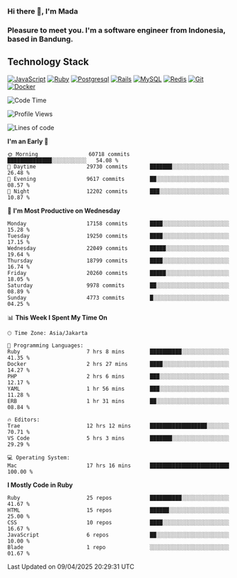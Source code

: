 ### Hi there 👋, I'm Mada
### Pleasure to meet you. I'm a software engineer from Indonesia, based in Bandung.

## Technology Stack

[![JavaScript](https://img.shields.io/badge/-JavaScript-%23F7DF1C?style=flat-square&logo=javascript&logoColor=000000&labelColor=%23F7DF1C&color=%23FFCE5A)](https://www.javascript.com/)
[![Ruby](https://img.shields.io/badge/Ruby-CC342D?style=flat-square&logo=ruby&logoColor=white)](https://www.ruby-lang.org/en/)
[![Postgresql](https://img.shields.io/badge/PostgreSQL-316192?style=flat-square&logo=postgresql&logoColor=ffffff)](https://www.postgresql.org/)
[![Rails](https://img.shields.io/badge/Ruby_on_Rails-CC0000?style=flat-square&logo=ruby-on-rails&logoColor=white)](https://rubyonrails.org/)
[![MySQL](https://img.shields.io/badge/-MySQL-4479A1?style=flat-square&logo=MySQL&logoColor=ffffff)](https://www.mysql.com/)
[![Redis](https://img.shields.io/badge/-Redis-DC382D?style=flat-square&logo=Redis&logoColor=ffffff)](https://redis.io/)
[![Git](https://img.shields.io/badge/-Git-%23F05032?style=flat-square&logo=git&logoColor=%23ffffff)](https://git-scm.com/)
[![Docker](https://img.shields.io/badge/-Docker-2496ED?style=flat-square&logo=docker&logoColor=ffffff)](https://www.docker.com/)
<!--
**madaarya/madaarya** is a ✨ _special_ ✨ repository because its `README.md` (this file) appears on your GitHub profile.

Here are some ideas to get you started:

- 🔭 I’m currently working on ...
- 🌱 I’m currently learning ...
- 👯 I’m looking to collaborate on ...
- 🤔 I’m looking for help with ...
- 💬 Ask me about ...
- 📫 How to reach me: ...
- 😄 Pronouns: ...
- ⚡ Fun fact: ...
-->
<!--START_SECTION:waka-->
![Code Time](http://img.shields.io/badge/Code%20Time-7%2C189%20hrs%2030%20mins-blue)

![Profile Views](http://img.shields.io/badge/Profile%20Views-0-blue)

![Lines of code](https://img.shields.io/badge/From%20Hello%20World%20I%27ve%20Written-50.2%20million%20lines%20of%20code-blue)

**I'm an Early 🐤** 

```text
🌞 Morning                60718 commits       ██████████████░░░░░░░░░░░   54.08 % 
🌆 Daytime                29730 commits       ███████░░░░░░░░░░░░░░░░░░   26.48 % 
🌃 Evening                9617 commits        ██░░░░░░░░░░░░░░░░░░░░░░░   08.57 % 
🌙 Night                  12202 commits       ███░░░░░░░░░░░░░░░░░░░░░░   10.87 % 
```
📅 **I'm Most Productive on Wednesday** 

```text
Monday                   17158 commits       ████░░░░░░░░░░░░░░░░░░░░░   15.28 % 
Tuesday                  19250 commits       ████░░░░░░░░░░░░░░░░░░░░░   17.15 % 
Wednesday                22049 commits       █████░░░░░░░░░░░░░░░░░░░░   19.64 % 
Thursday                 18799 commits       ████░░░░░░░░░░░░░░░░░░░░░   16.74 % 
Friday                   20260 commits       █████░░░░░░░░░░░░░░░░░░░░   18.05 % 
Saturday                 9978 commits        ██░░░░░░░░░░░░░░░░░░░░░░░   08.89 % 
Sunday                   4773 commits        █░░░░░░░░░░░░░░░░░░░░░░░░   04.25 % 
```


📊 **This Week I Spent My Time On** 

```text
🕑︎ Time Zone: Asia/Jakarta

💬 Programming Languages: 
Ruby                     7 hrs 8 mins        ██████████░░░░░░░░░░░░░░░   41.35 % 
Docker                   2 hrs 27 mins       ████░░░░░░░░░░░░░░░░░░░░░   14.27 % 
PHP                      2 hrs 6 mins        ███░░░░░░░░░░░░░░░░░░░░░░   12.17 % 
YAML                     1 hr 56 mins        ███░░░░░░░░░░░░░░░░░░░░░░   11.28 % 
ERB                      1 hr 31 mins        ██░░░░░░░░░░░░░░░░░░░░░░░   08.84 % 

🔥 Editors: 
Trae                     12 hrs 12 mins      ██████████████████░░░░░░░   70.71 % 
VS Code                  5 hrs 3 mins        ███████░░░░░░░░░░░░░░░░░░   29.29 % 

💻 Operating System: 
Mac                      17 hrs 16 mins      █████████████████████████   100.00 % 
```

**I Mostly Code in Ruby** 

```text
Ruby                     25 repos            ██████████░░░░░░░░░░░░░░░   41.67 % 
HTML                     15 repos            ██████░░░░░░░░░░░░░░░░░░░   25.00 % 
CSS                      10 repos            ████░░░░░░░░░░░░░░░░░░░░░   16.67 % 
JavaScript               6 repos             ██░░░░░░░░░░░░░░░░░░░░░░░   10.00 % 
Blade                    1 repo              ░░░░░░░░░░░░░░░░░░░░░░░░░   01.67 % 
```




 Last Updated on 09/04/2025 20:29:31 UTC
<!--END_SECTION:waka-->
